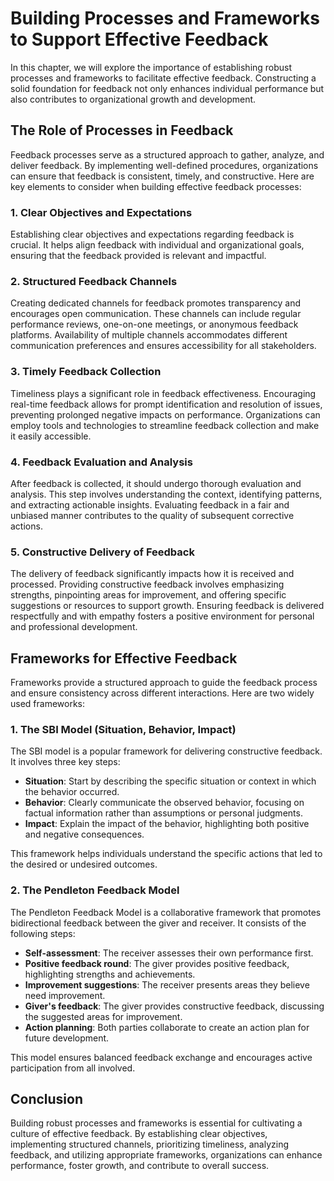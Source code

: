 Building Processes and Frameworks to Support Effective Feedback
========================================================================

In this chapter, we will explore the importance of establishing robust processes and frameworks to facilitate effective feedback. Constructing a solid foundation for feedback not only enhances individual performance but also contributes to organizational growth and development.

The Role of Processes in Feedback
---------------------------------

Feedback processes serve as a structured approach to gather, analyze, and deliver feedback. By implementing well-defined procedures, organizations can ensure that feedback is consistent, timely, and constructive. Here are key elements to consider when building effective feedback processes:

### 1. Clear Objectives and Expectations

Establishing clear objectives and expectations regarding feedback is crucial. It helps align feedback with individual and organizational goals, ensuring that the feedback provided is relevant and impactful.

### 2. Structured Feedback Channels

Creating dedicated channels for feedback promotes transparency and encourages open communication. These channels can include regular performance reviews, one-on-one meetings, or anonymous feedback platforms. Availability of multiple channels accommodates different communication preferences and ensures accessibility for all stakeholders.

### 3. Timely Feedback Collection

Timeliness plays a significant role in feedback effectiveness. Encouraging real-time feedback allows for prompt identification and resolution of issues, preventing prolonged negative impacts on performance. Organizations can employ tools and technologies to streamline feedback collection and make it easily accessible.

### 4. Feedback Evaluation and Analysis

After feedback is collected, it should undergo thorough evaluation and analysis. This step involves understanding the context, identifying patterns, and extracting actionable insights. Evaluating feedback in a fair and unbiased manner contributes to the quality of subsequent corrective actions.

### 5. Constructive Delivery of Feedback

The delivery of feedback significantly impacts how it is received and processed. Providing constructive feedback involves emphasizing strengths, pinpointing areas for improvement, and offering specific suggestions or resources to support growth. Ensuring feedback is delivered respectfully and with empathy fosters a positive environment for personal and professional development.

Frameworks for Effective Feedback
---------------------------------

Frameworks provide a structured approach to guide the feedback process and ensure consistency across different interactions. Here are two widely used frameworks:

### 1. The SBI Model (Situation, Behavior, Impact)

The SBI model is a popular framework for delivering constructive feedback. It involves three key steps:

* **Situation**: Start by describing the specific situation or context in which the behavior occurred.
* **Behavior**: Clearly communicate the observed behavior, focusing on factual information rather than assumptions or personal judgments.
* **Impact**: Explain the impact of the behavior, highlighting both positive and negative consequences.

This framework helps individuals understand the specific actions that led to the desired or undesired outcomes.

### 2. The Pendleton Feedback Model

The Pendleton Feedback Model is a collaborative framework that promotes bidirectional feedback between the giver and receiver. It consists of the following steps:

* **Self-assessment**: The receiver assesses their own performance first.
* **Positive feedback round**: The giver provides positive feedback, highlighting strengths and achievements.
* **Improvement suggestions**: The receiver presents areas they believe need improvement.
* **Giver's feedback**: The giver provides constructive feedback, discussing the suggested areas for improvement.
* **Action planning**: Both parties collaborate to create an action plan for future development.

This model ensures balanced feedback exchange and encourages active participation from all involved.

Conclusion
----------

Building robust processes and frameworks is essential for cultivating a culture of effective feedback. By establishing clear objectives, implementing structured channels, prioritizing timeliness, analyzing feedback, and utilizing appropriate frameworks, organizations can enhance performance, foster growth, and contribute to overall success.
